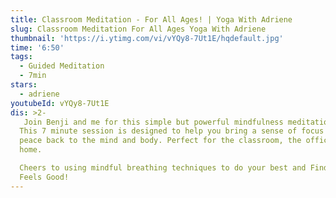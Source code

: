```yaml
---
title: Classroom Meditation - For All Ages! | Yoga With Adriene
slug: Classroom Meditation For All Ages Yoga With Adriene
thumbnail: 'https://i.ytimg.com/vi/vYQy8-7Ut1E/hqdefault.jpg'
time: '6:50'
tags:
  - Guided Meditation
  - 7min
stars:
  - adriene
youtubeId: vYQy8-7Ut1E
dis: >2-
   Join Benji and me for this simple but powerful mindfulness meditation for all ages! Learn how to use your breath as a tool to change the way you feel and have an awesome day.
  This 7 minute session is designed to help you bring a sense of focus and and
  peace back to the mind and body. Perfect for the classroom, the office, or at
  home.

  Cheers to using mindful breathing techniques to do your best and Find What
  Feels Good!
---
```


